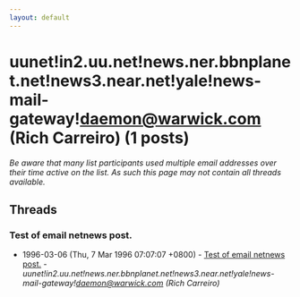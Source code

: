 ```yaml
---
layout: default
---
```


# uunet!in2.uu.net!news.ner.bbnplanet.net!news3.near.net!yale!news-mail-gateway!daemon@warwick.com (Rich Carreiro) (1 posts)

_Be aware that many list participants used multiple email addresses over their time active on the list. As such this page may not contain all threads available._

## Threads

### Test of email netnews post.
+ 1996-03-06 (Thu, 7 Mar 1996 07:07:07 +0800) - [Test of email netnews post.](/archive/1996/03/1a59839e05aaa9f37649d49f4dac40f6d0abdd78b01240d23e57642b5edc1f3e) - _uunet!in2.uu.net!news.ner.bbnplanet.net!news3.near.net!yale!news-mail-gateway!daemon@warwick.com (Rich Carreiro)_

